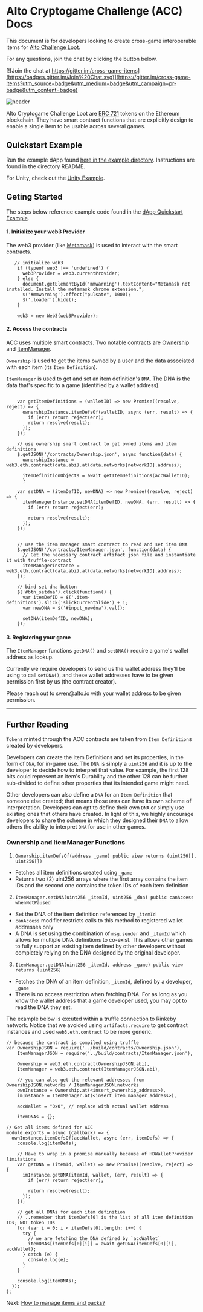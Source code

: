 # Alto Cryptogame Challenge (ACC) Docs

This document is for developers looking to create cross-game interoperable items for [Alto Challenge Loot](https://loot.alto.io).

For any questions, join the chat by clicking the button below.

[![Join the chat at https://gitter.im/cross-game-items](https://badges.gitter.im/Join%20Chat.svg)](https://gitter.im/cross-game-items?utm_source=badge&utm_medium=badge&utm_campaign=pr-badge&utm_content=badge)

![header](images/showcase.png)

Alto Cryptogame Challenge Loot are [ERC 721](http://erc721.org/) tokens on the Ethereum blockchain. They have smart contract functions that are explicitly design to enable a single item to be usable across several games.

## Quickstart Example

Run the example dApp found [here in the example directory](example). Instructions are found in the directory README.

For Unity, check out the [Unity Example](example-unity).


## Geting Started

The steps below reference example code found in the [dApp Quickstart Example](example).

#### 1. Initialize your web3 Provider

The web3 provider (like [Metamask](https://metamask.io/)) is used to interact with the smart contracts.

```
   // initialize web3
    if (typeof web3 !== 'undefined') {
      web3Provider = web3.currentProvider;
    } else {
      document.getElementById('mmwarning').textContent="Metamask not installed. Install the metamask chrome extension.";
      $('#mmwarning').effect("pulsate", 1000);
      $('.loader').hide();
    }

    web3 = new Web3(web3Provider);
```

#### 2. Access the contracts

ACC uses multiple smart contracts. Two notable contracts are [Ownership](example/contracts/Ownership.json) and [ItemManager](example/contracts/ItemManager.json).

`Ownership` is used to get the items owned by a user and the data associated with each item (its `Item Definition`).

`ItemManager` is used to get and set an item definition's `DNA`. The DNA is the data that's specific to a game (identified by a wallet address).


````

    var getItemDefinitions = (walletID) => new Promise((resolve, reject) => {
      ownershipInstance.itemDefsOf(walletID, async (err, result) => {
        if (err) return reject(err);
        return resolve(result);
      });
    });

    // use ownership smart contract to get owned items and item definitions
    $.getJSON('/contracts/Ownership.json', async function(data) {
      ownershipInstance = web3.eth.contract(data.abi).at(data.networks[networkID].address);

      itemDefinitionObjects = await getItemDefinitions(accWalletID);
      }

    var setDNA = (itemDefID, newDNA) => new Promise((resolve, reject) => {
      itemManagerInstance.setDNA(itemDefID, newDNA, (err, result) => {
        if (err) return reject(err);

        return resolve(result);
      });
    });


    // use the item manager smart contract to read and set item DNA
    $.getJSON('/contracts/ItemManager.json', function(data) {
      // Get the necessary contract artifact json file and instantiate it with truffle-contract
      itemManagerInstance = web3.eth.contract(data.abi).at(data.networks[networkID].address);
    });

    // bind set dna button
    $('#btn_setdna').click(function() {
      var itemDefID = $('.item-definitions').slick('slickCurrentSlide') + 1;
      var newDNA = $('#input_newdna').val();

      setDNA(itemDefID, newDNA);
    });

````
#### 3. Registering your game

The `ItemManager` functions `getDNA()` and `setDNA()` require a game's wallet address as lookup.

Currently we require developers to send us the wallet address they'll be using to call `setDNA()`, and these wallet addresses have to be given permission first by us (the contract creator).

Please reach out to [swen@alto.io](mailto://swen@alto.io) with your wallet address to be given permission.

-----

## Further Reading


`Token`s minted through the ACC contracts are taken from `Item Definition`s created by developers.

Developers can create the Item Definitions and set its properties, in the form of `DNA`, for in-game use. The `DNA` is simply a `uint256` and it is up to the developer to decide how to interpret that value. For example, the first 128 bits could represent an item's Durability and the other 128 can be further sub-divided to define other properties that its intended game might need.


Other developers can also define a `DNA` for an `Item Definition` that someone else created; that means those `DNA`s can have its own scheme of interpretation. Developers can opt to define their own `DNA` or simply use existing ones that others have created. In light of this, we highly encourage developers to share the scheme in which they designed their `DNA` to allow others the ability to interpret `DNA` for use in other games.

### Ownership and ItemManager Functions

1. `Ownership.itemDefsOf(address _game) public view returns (uint256[], uint256[])`
  - Fetches all item definitions created using `_game`
  - Returns two (2) uint256 arrays where the first array contains the item IDs and the second one contains the token IDs of each item definition
2. `ItemManager.setDNA(uint256 _itemId, uint256 _dna) public canAccess whenNotPaused`
  - Set the DNA of the item definition referenced by `_itemId`
  - `canAccess` modifier restricts calls to this method to registered wallet addresses only
  - A DNA is set using the combination of `msg.sender` and `_itemId` which allows for multiple DNA definitions to co-exist. This allows other games to fully support an existing item defined by other developers without completely relying on the DNA designed by the original developer.

3. `ItemManager.getDNA(uint256 _itemId, address _game) public view returns (uint256)`
  - Fetches the DNA of an item definition, `_itemId`, defined by a developer, `_game`
  - There is no access restriction when fetching DNA. For as long as you know the wallet address that a game developer used, you may opt to read the DNA they set.

The example below is excuted within a truffle connection to Rinkeby network. Notice that we avoided using `artifacts.require` to get contract instances and used `web3.eth.contract` to be more generic.

```
// because the contract is compiled using truffle
var OwnershipJSON = require('../build/contracts/Ownership.json'),
    ItemManagerJSON = require('../build/contracts/ItemManager.json'),

    Ownership = web3.eth.contract(OwnershipJSON.abi),
    ItemManager = web3.eth.contract(ItemManagerJSON.abi),

    // you can also get the relevant addresses from OwnershipJSON.networks / ItemManagerJSON.networks
    ownInstance = Ownership.at(<insert_ownership_address>),
    imInstance = ItemManager.at(<insert_item_manager_address>),

    accWallet = "0x0", // replace with actual wallet address

    itemDNAs = {};

// Get all items defined for ACC
module.exports = async (callback) => {
  ownInstance.itemDefsOf(accWallet, async (err, itemDefs) => {
    console.log(itemDefs);

    // Have to wrap in a promise manually because of HDWalletProvider limitations
    var getDNA = (itemId, wallet) => new Promise((resolve, reject) => {
      imInstance.getDNA(itemId, wallet, (err, result) => {
        if (err) return reject(err);

        return resolve(result);
      });
    });

    // get all DNAs for each item definition
    // ..remember that itemDefs[0] is the list of all item definition IDs; NOT token IDs
    for (var i = 0; i < itemDefs[0].length; i++) {
      try {
        // we are fetching the DNA defined by `accWallet`
        itemDNAs[itemDefs[0][i]] = await getDNA(itemDefs[0][i], accWallet);
      } catch (e) {
        console.log(e);
      }
    }

    console.log(itemDNAs);
  });
};
```

Next: [How to manage items and packs?](ITEM_&_PACK_MANAGEMENT.md)
